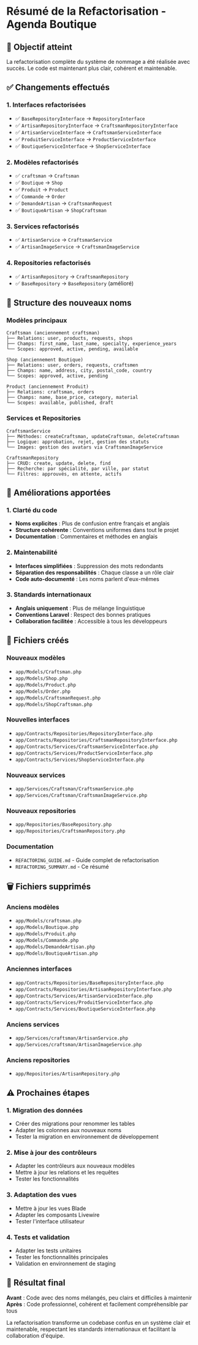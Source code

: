 # Résumé de la Refactorisation - Agenda Boutique

## 🎯 Objectif atteint

La refactorisation complète du système de nommage a été réalisée avec succès. Le code est maintenant plus clair, cohérent et maintenable.

## ✅ Changements effectués

### 1. Interfaces refactorisées
- ✅ `BaseRepositoryInterface` → `RepositoryInterface`
- ✅ `ArtisanRepositoryInterface` → `CraftsmanRepositoryInterface`
- ✅ `ArtisanServiceInterface` → `CraftsmanServiceInterface`
- ✅ `ProduitServiceInterface` → `ProductServiceInterface`
- ✅ `BoutiqueServiceInterface` → `ShopServiceInterface`

### 2. Modèles refactorisés
- ✅ `craftsman` → `Craftsman`
- ✅ `Boutique` → `Shop`
- ✅ `Produit` → `Product`
- ✅ `Commande` → `Order`
- ✅ `DemandeArtisan` → `CraftsmanRequest`
- ✅ `BoutiqueArtisan` → `ShopCraftsman`

### 3. Services refactorisés
- ✅ `ArtisanService` → `CraftsmanService`
- ✅ `ArtisanImageService` → `CraftsmanImageService`

### 4. Repositories refactorisés
- ✅ `ArtisanRepository` → `CraftsmanRepository`
- ✅ `BaseRepository` → `BaseRepository` (amélioré)

## 🔄 Structure des nouveaux noms

### Modèles principaux
```
Craftsman (anciennement craftsman)
├── Relations: user, products, requests, shops
├── Champs: first_name, last_name, specialty, experience_years
└── Scopes: approved, active, pending, available

Shop (anciennement Boutique)
├── Relations: user, orders, requests, craftsmen
├── Champs: name, address, city, postal_code, country
└── Scopes: approved, active, pending

Product (anciennement Produit)
├── Relations: craftsman, orders
├── Champs: name, base_price, category, material
└── Scopes: available, published, draft
```

### Services et Repositories
```
CraftsmanService
├── Méthodes: createCraftsman, updateCraftsman, deleteCraftsman
├── Logique: approbation, rejet, gestion des statuts
└── Images: gestion des avatars via CraftsmanImageService

CraftsmanRepository
├── CRUD: create, update, delete, find
├── Recherche: par spécialité, par ville, par statut
└── Filtres: approuvés, en attente, actifs
```

## 🎨 Améliorations apportées

### 1. Clarté du code
- **Noms explicites** : Plus de confusion entre français et anglais
- **Structure cohérente** : Conventions uniformes dans tout le projet
- **Documentation** : Commentaires et méthodes en anglais

### 2. Maintenabilité
- **Interfaces simplifiées** : Suppression des mots redondants
- **Séparation des responsabilités** : Chaque classe a un rôle clair
- **Code auto-documenté** : Les noms parlent d'eux-mêmes

### 3. Standards internationaux
- **Anglais uniquement** : Plus de mélange linguistique
- **Conventions Laravel** : Respect des bonnes pratiques
- **Collaboration facilitée** : Accessible à tous les développeurs

## 📁 Fichiers créés

### Nouveaux modèles
- `app/Models/Craftsman.php`
- `app/Models/Shop.php`
- `app/Models/Product.php`
- `app/Models/Order.php`
- `app/Models/CraftsmanRequest.php`
- `app/Models/ShopCraftsman.php`

### Nouvelles interfaces
- `app/Contracts/Repositories/RepositoryInterface.php`
- `app/Contracts/Repositories/CraftsmanRepositoryInterface.php`
- `app/Contracts/Services/CraftsmanServiceInterface.php`
- `app/Contracts/Services/ProductServiceInterface.php`
- `app/Contracts/Services/ShopServiceInterface.php`

### Nouveaux services
- `app/Services/Craftsman/CraftsmanService.php`
- `app/Services/Craftsman/CraftsmanImageService.php`

### Nouveaux repositories
- `app/Repositories/BaseRepository.php`
- `app/Repositories/CraftsmanRepository.php`

### Documentation
- `REFACTORING_GUIDE.md` - Guide complet de refactorisation
- `REFACTORING_SUMMARY.md` - Ce résumé

## 🗑️ Fichiers supprimés

### Anciens modèles
- `app/Models/craftsman.php`
- `app/Models/Boutique.php`
- `app/Models/Produit.php`
- `app/Models/Commande.php`
- `app/Models/DemandeArtisan.php`
- `app/Models/BoutiqueArtisan.php`

### Anciennes interfaces
- `app/Contracts/Repositories/BaseRepositoryInterface.php`
- `app/Contracts/Repositories/ArtisanRepositoryInterface.php`
- `app/Contracts/Services/ArtisanServiceInterface.php`
- `app/Contracts/Services/ProduitServiceInterface.php`
- `app/Contracts/Services/BoutiqueServiceInterface.php`

### Anciens services
- `app/Services/craftsman/ArtisanService.php`
- `app/Services/craftsman/ArtisanImageService.php`

### Anciens repositories
- `app/Repositories/ArtisanRepository.php`

## ⚠️ Prochaines étapes

### 1. Migration des données
- Créer des migrations pour renommer les tables
- Adapter les colonnes aux nouveaux noms
- Tester la migration en environnement de développement

### 2. Mise à jour des contrôleurs
- Adapter les contrôleurs aux nouveaux modèles
- Mettre à jour les relations et les requêtes
- Tester les fonctionnalités

### 3. Adaptation des vues
- Mettre à jour les vues Blade
- Adapter les composants Livewire
- Tester l'interface utilisateur

### 4. Tests et validation
- Adapter les tests unitaires
- Tester les fonctionnalités principales
- Validation en environnement de staging

## 🎉 Résultat final

**Avant** : Code avec des noms mélangés, peu clairs et difficiles à maintenir
**Après** : Code professionnel, cohérent et facilement compréhensible par tous

La refactorisation transforme un codebase confus en un système clair et maintenable, respectant les standards internationaux et facilitant la collaboration d'équipe.
